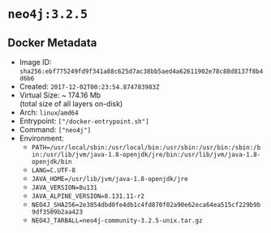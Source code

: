 # `neo4j:3.2.5`

## Docker Metadata

- Image ID: `sha256:ebf775249fd9f341a88c625d7ac38bb5aed4a62611902e78c88d8137f8b4d6b6`
- Created: `2017-12-02T00:23:54.874783983Z`
- Virtual Size: ~ 174.16 Mb  
  (total size of all layers on-disk)
- Arch: `linux`/`amd64`
- Entrypoint: `["/docker-entrypoint.sh"]`
- Command: `["neo4j"]`
- Environment:
  - `PATH=/usr/local/sbin:/usr/local/bin:/usr/sbin:/usr/bin:/sbin:/bin:/usr/lib/jvm/java-1.8-openjdk/jre/bin:/usr/lib/jvm/java-1.8-openjdk/bin`
  - `LANG=C.UTF-8`
  - `JAVA_HOME=/usr/lib/jvm/java-1.8-openjdk/jre`
  - `JAVA_VERSION=8u131`
  - `JAVA_ALPINE_VERSION=8.131.11-r2`
  - `NEO4J_SHA256=2e3854dbd0fe4db1c4fd870f02a90e62eca64ea515cf229b9b9df3509b2aa423`
  - `NEO4J_TARBALL=neo4j-community-3.2.5-unix.tar.gz`
